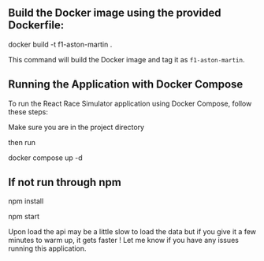 ## Build the Docker image using the provided Dockerfile:

docker build -t f1-aston-martin .

This command will build the Docker image and tag it as `f1-aston-martin`.

## Running the Application with Docker Compose

To run the React Race Simulator application using Docker Compose, follow these steps:

Make sure you are in the project directory

then run 

docker compose up -d 


## If not run through npm

npm install

npm start

Upon load the api may be a little slow to load the data but if you give it a few minutes to warm up, it gets faster ! 
Let me know if you have any issues running this application.
